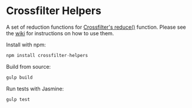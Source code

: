 Crossfilter Helpers
===================

A set of reduction functions for [Crossfilter's reduce()](https://github.com/square/crossfilter/wiki/API-Reference#group_reduce) function. Please see the [wiki](https://github.com/wssbck/crossfilter-helpers/wiki) for instructions on how to use them.

Install with npm:

```javascript
npm install crossfilter-helpers
```

Build from source:

```javascript
gulp build
```

Run tests with Jasmine:

```javascript
gulp test
```